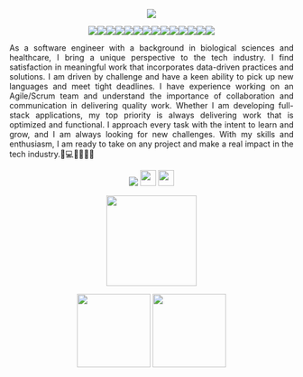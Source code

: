 <p align="center">
  <img src="https://user-images.githubusercontent.com/107519645/187530023-12310a00-3630-40a6-87f5-2578b8ed4f1b.jpeg" />
</p>

<p align="center">
  <img src="https://img.shields.io/badge/JavaScript-F7DF1E?logo=javascript&logoColor=000&style=for-the-badge" /><img src="https://img.shields.io/badge/React-61DAFB?logo=react&logoColor=000&style=for-the-badge" /><img src="https://img.shields.io/badge/React%20Router-CA4245?logo=reactrouter&logoColor=fff&style=for-the-badge" /><img src="https://img.shields.io/badge/Vue.js-4FC08D?logo=vuedotjs&logoColor=fff&style=for-the-badge" /><img src="https://img.shields.io/badge/Node.js-393?logo=nodedotjs&logoColor=fff&style=for-the-badge" /><img src="https://img.shields.io/badge/express.js-%23404d59.svg?style=for-the-badge&logo=express&logoColor=%2361DAFB" /><img src="https://img.shields.io/badge/PostgreSQL-4169E1?logo=postgresql&logoColor=fff&style=for-the-badge" /><img src="https://img.shields.io/badge/Sequelize-52B0E7?logo=sequelize&logoColor=fff&style=for-the-badge" /><img src="https://img.shields.io/badge/MongoDB-47A248?logo=mongodb&logoColor=fff&style=for-the-badge" /><img src="https://img.shields.io/badge/Python-3776AB?logo=python&logoColor=fff&style=for-the-badge" /><img src="https://img.shields.io/badge/Django-092E20?logo=django&logoColor=fff&style=for-the-badge" /><img src="https://img.shields.io/badge/JSON%20Web%20Tokens-000?logo=jsonwebtokens&logoColor=fff&style=for-the-badge" /><img src="https://img.shields.io/badge/HTML5-E34F26?logo=html5&logoColor=fff&style=for-the-badge" /><img src="https://img.shields.io/badge/CSS3-1572B6?logo=css3&logoColor=fff&style=for-the-badge" />
</p>

<p align="justify">
As a software engineer with a background in biological sciences and healthcare, I bring a unique perspective to the tech industry. I find satisfaction in meaningful work that incorporates data-driven practices and solutions. I am driven by challenge and have a keen ability to pick up new languages and meet tight deadlines. I have experience working on an Agile/Scrum team and understand the importance of collaboration and communication in delivering quality work. Whether I am developing full-stack applications, my top priority is always delivering work that is optimized and functional. I approach every task with the intent to learn and grow, and I am always looking for new challenges. With my skills and enthusiasm, I am ready to take on any project and make a real impact in the tech industry.🚀💻👨🏻‍💻🧬 </p>

<p align="center">
  <a href="http://www.linkedin.com/in/martinez-jason" target="_blank"><img src="https://img.shields.io/badge/LinkedIn-0A66C2?logo=linkedin&logoColor=fff&style=for-the-badge" /></a> <a href="https://jason-mar-portfolio.web.app/" target="_blank"><img src="https://img.shields.io/badge/Portfolio-gray.svg" height="28" /></a>
  <a href="https://jason-mar-portfolio.web.app/" target="_blank"><img src="https://img.shields.io/badge/Portfolio_Repo-white.svg" height="28" /></a>
</p>

<p align="center">
  <img src="https://github-readme-stats.vercel.app/api/top-langs/?username=jasonmar08&layout=compact&theme=prussian" height="160" />
</p>
<p align="center">
  <img src="https://github-readme-stats.vercel.app/api?username=jasonmar08&show_icons=true&theme=prussian" height="130" /> <img src="https://streak-stats.demolab.com/?user=DenverCoder1&theme=prussian" height="130" />
</p>
   
<!--
**jasonmar08/jasonmar08** is a ✨ _special_ ✨ repository because its `README.md` (this file) appears on your GitHub profile.

Here are some ideas to get you started:

- 🔭 I’m currently working on ...
- 🌱 I’m currently learning ...
- 👯 I’m looking to collaborate on ...
- 🤔 I’m looking for help with ...
- 💬 Ask me about ...
- 📫 How to reach me: ...
- 😄 Pronouns: ...
- ⚡ Fun fact: ...
-->
